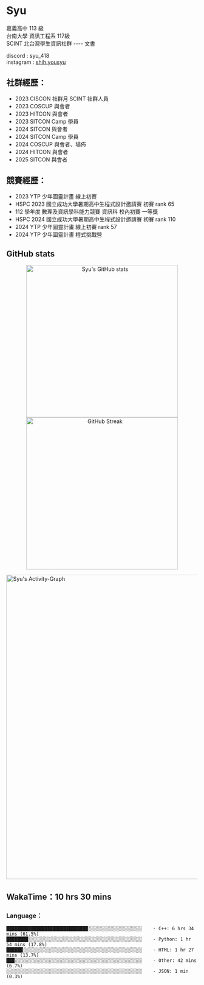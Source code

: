 # Syu  
嘉義高中 113 級  
台南大學 資訊工程系 117級  
SCINT 北台灣學生資訊社群 ---- 文書  
  
discord : syu_418  
instagram : [shih.yousyu](https://www.instagram.com/shih.yousyu/)  
  
## 社群經歷：
* 2023 CISCON 社群月 SCINT 社群人員
* 2023 COSCUP 與會者
* 2023 HITCON 與會者
* 2023 SITCON Camp 學員
* 2024 SITCON 與會者
* 2024 SITCON Camp 學員
* 2024 COSCUP 與會者、場佈
* 2024 HITCON 與會者
* 2025 SITCON 與會者
## 競賽經歷：
* 2023 YTP 少年圖靈計畫 線上初賽
* HSPC 2023 國立成功大學暑期高中生程式設計邀請賽 初賽 rank 65
* 112 學年度 數理及資訊學科能力競賽 資訊科 校內初賽 一等獎
* HSPC 2024 國立成功大學暑期高中生程式設計邀請賽 初賽 rank 110
* 2024 YTP 少年圖靈計畫 線上初賽 rank 57
* 2024 YTP 少年圖靈計畫 程式挑戰營
  
## GitHub stats
  
<p align="center">
<img width=400 src="https://github-readme-stats.vercel.app/api?username=shihyousyu&theme=transparent&hide_border=True&text_color=FFFFFF&title_color=FFFFFF" alt="Syu's GitHub stats">
<img width="400" src="https://github-readme-streak-stats-six-nu.vercel.app/?user=shihyousyu&theme=dark&mode=weekly&background=EBEBEB00&fire=B7E0F3&currStreakNum=AEE5FF&sideLabels=B7E0F3&sideNums=B7E0F3&ring=B7E0F3&currStreakLabel=AEE5FF&border=EBEBEB00" alt="GitHub Streak" />
</p>
  
<img width=800 src="https://github-readme-activity-graph.vercel.app/graph?username=shihyousyu&hide_border=true&theme=github-compact&area=true&area_color=A6FFA6&custom_title=Syu's%20Activity%Graph" alt="Syu's Activity-Graph">

  
<!--START_SECTION:waka-->
## WakaTime：10 hrs 30 mins
### Language：  
```  
██████████████████████████████░░░░░░░░░░░░░░░░░░░░    - C++: 6 hrs 34 mins (61.5%)  
████████░░░░░░░░░░░░░░░░░░░░░░░░░░░░░░░░░░░░░░░░░░    - Python: 1 hr 54 mins (17.8%)  
██████░░░░░░░░░░░░░░░░░░░░░░░░░░░░░░░░░░░░░░░░░░░░    - HTML: 1 hr 27 mins (13.7%)  
███░░░░░░░░░░░░░░░░░░░░░░░░░░░░░░░░░░░░░░░░░░░░░░░    - Other: 42 mins (6.7%)  
░░░░░░░░░░░░░░░░░░░░░░░░░░░░░░░░░░░░░░░░░░░░░░░░░░    - JSON: 1 min (0.3%)  
```  
<!--END_SECTION:waka-->
  
